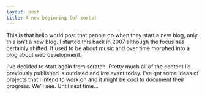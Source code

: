 ```yaml
---
layout: post
title: A new beginning (of sorts)
---
```


This is that hello world post that people do when they start a new blog, only this isn&rsquo;t a new blog. I started this back in 2007 although the focus has certainly shifted. It used to be about music and over time morphed into a blog about web development.

I&rsquo;ve decided to start again from scratch. Pretty much all of the content I&rsquo;d previously published is outdated and irrelevant today. I&rsquo;ve got some ideas of projects that I intend to work on and it might be cool to document their progress. We&rsquo;ll see. Until next time&hellip;
